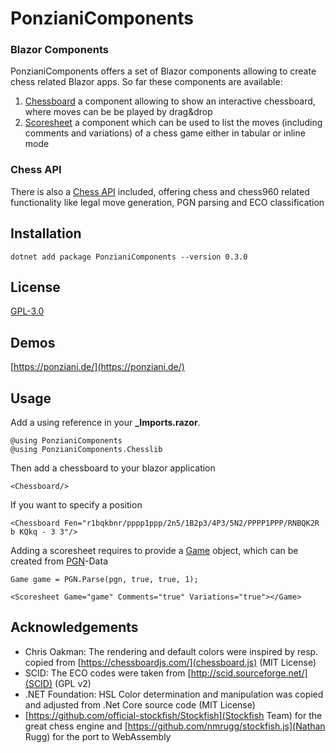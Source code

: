 # PonzianiComponents #

### Blazor Components ###
PonzianiComponents offers a set of Blazor components allowing to create chess related Blazor apps.
So far these components are available:
1. [Chessboard](api/PonzianiComponents.Chessboard.html)
	a component allowing to show an interactive chessboard, where moves can be be played by drag&drop
2. [Scoresheet](api/PonzianiComponents.Scoresheet.html)
	a component which can be used to list the moves (including comments and variations) of a chess game either in tabular or inline mode

### Chess API ###
There is also a [Chess API](api/PonzianiComponents.Chesslib.html) included, offering chess and chess960 related functionality like legal move generation,
PGN parsing and ECO classification

## Installation ##

`dotnet add package PonzianiComponents --version 0.3.0`

## License ##

[GPL-3.0](../LICENSE)

## Demos ##
[https://ponziani.de/](https://ponziani.de/)

## Usage ##
Add a using reference in your **_Imports.razor**.

```
@using PonzianiComponents
@using PonzianiComponents.Chesslib
``` 

Then add a chessboard to your blazor application

```
<Chessboard/>
``` 

If you want to specify a position

```
<Chessboard Fen="r1bqkbnr/pppp1ppp/2n5/1B2p3/4P3/5N2/PPPP1PPP/RNBQK2R b KQkq - 3 3"/>
```

Adding a scoresheet requires to provide a [Game](api/PonzianiComponents.Chesslib.Game.html) object, which can be created from [PGN](api/PonzianiComponents.Chesslib.PGN.html)-Data

```
Game game = PGN.Parse(pgn, true, true, 1);

<Scoresheet Game="game" Comments="true" Variations="true"></Game>

```

## Acknowledgements ##
- Chris Oakman: The rendering and default colors were inspired by resp. copied from [https://chessboardjs.com/](chessboard.js) (MIT License)
- SCID: The ECO codes were taken from [http://scid.sourceforge.net/](SCID) (GPL v2)
- .NET Foundation: HSL Color determination and manipulation was copied and adjusted from .Net Core source code (MIT License)
- [https://github.com/official-stockfish/Stockfish](Stockfish Team) for the great chess engine and [https://github.com/nmrugg/stockfish.js](Nathan Rugg) for the port to WebAssembly